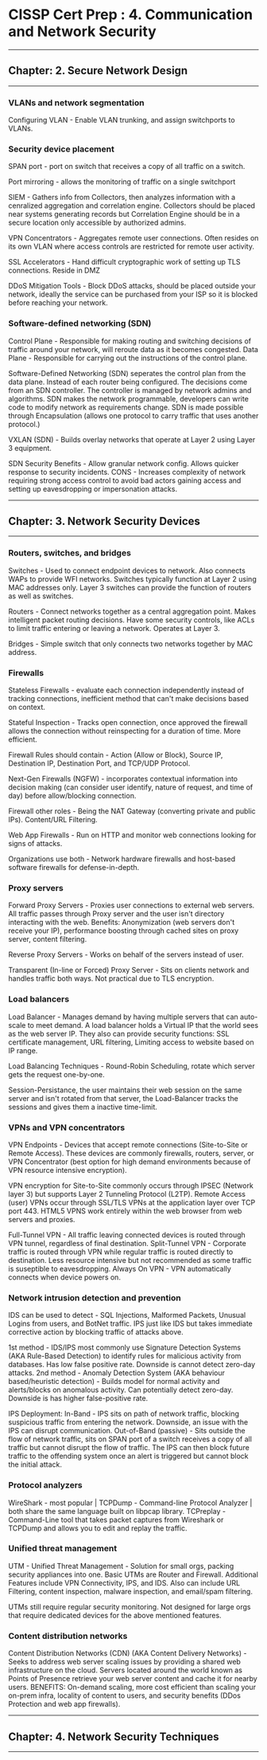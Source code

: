 # CISSP Cert Prep : 4. Communication and Network Security
***********************************************
## Chapter: 2. Secure Network Design
***********************************************
### VLANs and network segmentation
Configuring VLAN - Enable VLAN trunking, and assign switchports to VLANs. 

### Security device placement
SPAN port - port on switch that receives a copy of all traffic on a switch. 

Port mirroring - allows the monitoring of traffic on a single switchport 

SIEM - Gathers info from Collectors, then analyzes information with a cenralized aggregation and correlation engine. Collectors should be placed near systems generating records but Correlation Engine should be in a secure location only accessible by authorized admins. 

VPN Concentrators - Aggregates remote user connections. Often resides on its own VLAN where access controls are restricted for remote user activity. 

SSL Accelerators - Hand difficult cryptographic work of setting up TLS connections. Reside in DMZ 

DDoS Mitigation Tools - Block DDoS attacks, should be placed outside your network, ideally the service can be purchased from your ISP so it is blocked before reaching your network. 

### Software-defined networking (SDN)
Control Plane - Responsible for making routing and switching decisions of traffic around your network, will reroute data as it becomes congested.     Data Plane - Responsible for carrying out the instructions of the control plane. 

Software-Defined Networking (SDN) seperates the control plan from the data plane. Instead of each router being configured. The decisions come from an SDN controller. The controller is managed by network admins and algorithms. SDN makes the network programmable, developers can write code to modify network as requirements change.          SDN is made possible through Encapsulation (allows one protocol to carry traffic that uses another protocol.) 

VXLAN (SDN) - Builds overlay networks that operate at Layer 2 using Layer 3 equipment. 

SDN Security Benefits - Allow granular network config. Allows quicker response to security incidents. CONS - Increases complexity of network requiring strong access control to avoid bad actors gaining access and setting up eavesdropping or impersonation attacks.

***********************************************
## Chapter: 3. Network Security Devices
***********************************************
### Routers, switches, and bridges
Switches - Used to connect endpoint devices to network. Also connects WAPs to provide WFI networks. Switches typically function at Layer 2 using MAC addresses only. Layer 3 switches can provide the function of routers as well as switches. 

Routers - Connect networks together as a central aggregation point. Makes intelligent packet routing decisions. Have some security controls, like ACLs to limit traffic entering or leaving a network. Operates at Layer 3. 

Bridges - Simple switch that only connects two networks together by MAC address.

### Firewalls
Stateless Firewalls - evaluate each connection independently instead of tracking connections, inefficient method that can't make decisions based on context. 

Stateful Inspection - Tracks open connection, once approved the firewall allows the connection without reinspecting for a duration of time. More efficient. 

Firewall Rules should contain - Action (Allow or Block), Source IP, Destination IP, Destination Port, and TCP/UDP Protocol. 

Next-Gen Firewalls (NGFW) - incorporates contextual information into decision making (can consider user identify, nature of request, and time of day) before allow/blocking connection. 

Firewall other roles - Being the NAT Gateway (converting private and public IPs). Content/URL Filtering. 

Web App Firewalls - Run on HTTP and monitor web connections looking for signs of attacks. 

Organizations use both - Network hardware firewalls and host-based software firewalls for defense-in-depth.

### Proxy servers
Forward Proxy Servers - Proxies user connections to external web servers. All traffic passes through Proxy server and the user isn't directory interacting with the web. Benefits: Anonymization (web servers don't receive your IP), performance boosting through cached sites on proxy server, content filtering. 

Reverse Proxy Servers - Works on behalf of the servers instead of user. 

Transparent (In-line or Forced) Proxy Server - Sits on clients network and handles traffic both ways. Not practical due to TLS encryption.

### Load balancers
Load Balancer - Manages demand by having multiple servers that can auto-scale to meet demand. A load balancer holds a Virtual IP that the world sees as the web server IP. They also can provide security functions: SSL certificate management, URL filtering,  Limiting access to website based on IP range. 

Load Balancing Techniques - Round-Robin Scheduling, rotate which server gets the request one-by-one. 

Session-Persistance, the user maintains their web session on the same server and isn't rotated from that server, the Load-Balancer tracks the sessions and gives them a inactive time-limit.

### VPNs and VPN concentrators
VPN Endpoints - Devices that accept remote connections (Site-to-Site or Remote Access). These devices are commonly firewalls, routers, server, or VPN Concentrator (best option for high demand environments because of VPN resource intensive encryption). 

VPN encryption for Site-to-Site commonly occurs through IPSEC (Network layer 3) but supports Layer 2 Tunneling Protocol (L2TP). 
Remote Access (user) VPNs occur through SSL/TLS VPNs at the application layer over TCP port 443. HTML5 VPNS work entirely within the web browser from web servers and proxies. 

Full-Tunnel VPN - All traffic leaving connected devices is routed through VPN tunnel, regardless of final destination. 
Split-Tunnel VPN - Corporate traffic is routed through VPN while regular traffic is routed directly to destination. Less resource intensive but not recommended as some traffic is suseptible to eavesdropping.
Always On VPN - VPN automatically connects when device powers on.

### Network intrusion detection and prevention
IDS can be used to detect - SQL Injections, Malformed Packets, Unusual Logins from users, and BotNet traffic.
IPS just like IDS but takes immediate corrective action by blocking traffic of attacks above. 

1st method - IDS/IPS most commonly use Signature Detection Systems (AKA Rule-Based Detection) to identify rules for malicious activity from databases. Has low false positive rate. Downside is cannot detect zero-day attacks.
2nd method - Anomaly Detection System (AKA behaviour based/heuristic detection) - Builds model for normal activity and alerts/blocks on anomalous activity. Can potentially detect zero-day. Downside is has higher false-positive rate. 

IPS Deployment: In-Band - IPS sits on path of network traffic, blocking suspicious traffic from entering the network. Downside, an issue with the IPS can disrupt communication.
Out-of-Band (passive) - Sits outside the flow of network traffic, sits on SPAN port of a switch receives a copy of all traffic but cannot disrupt the flow of traffic. The IPS can then block future traffic to the offending system once an alert is triggered but cannot block the initial attack.

### Protocol analyzers
WireShark - most popular | TCPDump - Command-line Protocol Analyzer | both share the same language built on libpcap library.
TCPreplay - Command-Line tool that takes packet captures from Wireshark or TCPDump and allows you to edit and replay the traffic.

### Unified threat management
UTM - Unified Threat Management - Solution for small orgs, packing security appliances into one. Basic UTMs are Router and Firewall. 
Additional Features include VPN Connectivity, IPS, and IDS. 
Also can include URL Filtering, content inspection, malware inspection, and email/spam filtering.

UTMs still require regular security monitoring. Not designed for large orgs that require dedicated devices for the above mentioned features. 

### Content distribution networks
Content Distribution Networks (CDN) (AKA Content Delivery Networks) - Seeks to address web server scaling issues by providing a shared web infrastructure on the cloud. Servers located around the world known as Points of Presence retrieve your web server content and cache it for nearby users.    BENEFITS: On-demand scaling, more cost efficient than scaling your on-prem infra, locality of content to users, and security benefits (DDos Protection and web app firewalls).

***********************************************
## Chapter: 4. Network Security Techniques
***********************************************
